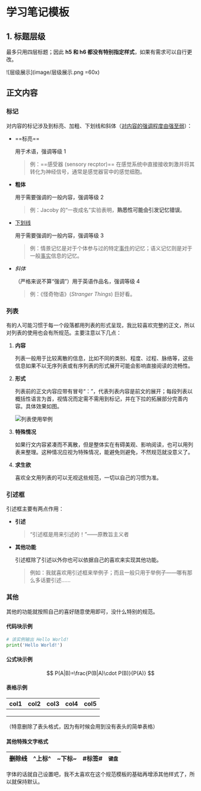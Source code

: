 # 学习笔记模板

## 1. 标题层级

最多只用四层标题；因此 **h5 和 h6 都没有特别指定样式**，如果有需求可以自行更改。

![层级展示](image/层级展示.png =60x)

## 正文内容

### 标记

对内容的标记涉及到标亮、加粗、下划线和斜体（<u>对内容的强调程度由强至弱</u>）：

* ==标亮==

  用于术语，强调等级 1

  > 例：==感受器 (sensory recptor)== 在感觉系统中直接接收刺激并将其转化为神经信号，通常是感觉器官中的感觉细胞。
  >
* **粗体**

  用于需要强调的一般内容，强调等级 2

  > 例：Jacoby 的“一夜成名”实验表明，**熟悉性可能会引发记忆错误**。
  >
* <u>下划线</u>

  用于需要强调的一般内容，强调等级 3

  > 例：情景记忆是对于个体参与过的特定<u>事件</u>的记忆；语义记忆则是对于一般<u>事实</u>信息的记忆。
  >
* *斜体*

  （严格来说不算“强调”）用于英语作品名，强调等级 4

  > 例：《怪奇物语》(*Stranger Things*) 巨好看。
  >

### 列表

有的人可能习惯于每一个段落都用列表的形式呈现，我比较喜欢完整的正文，所以对列表的使用也会有所规范。主要注意以下几点：

1. **内容**

    列表一般用于比较离散的信息，比如不同的类别、程度、过程、脉络等，这些信息如果不以无序列表或有序列表的形式展开可能会影响直接阅读的流畅性。
2. **形式**

    列表前的正文内容应带有冒号“：”，代表列表内容是前文的展开；每段列表以概括性语言为首，视情况而定需不需用到标记，并在下拉的拓展部分完善内容。具体效果如图。

    ![列表使用举例](./image/README/列表使用举例.png)
3. **特殊情况**

    如果行文内容紧凑而不离散，但是整体实在有碍美观、影响阅读，也可以用列表来整理。这种情况应视为特殊情况，能避免则避免，不然规范就没意义了。
4. **求生欲**

    喜欢全文用列表的可以无视这些规范，一切以自己的习惯为准。

### 引述框

引述框主要有两点作用：

* **引述**

  > “引述框是用来引述的！”——原教旨主义者
  >
* **其他功能**

  引述框除了引述以外你也可以依据自己的喜欢来实现其他功能。

  > 例如：我就喜欢用引述框来举例子；而且一般只用于举例子——哪有那么多话要引述……
  >

### 其他

其他的功能就按照自己的喜好随意使用即可，没什么特别的规范。

#### 代码块示例

```python
# 该实例输出 Hello World!
print('Hello World!')
```

#### 公式块示例

$$
P(A|B)=\frac{P(B|A)\cdot P(B)}{P(A)}
$$

#### 表格示例

|col1|col2|col3|col4|col5|
| ------| ------| ------| ------| ------|
||||||
||||||
||||||

（特意删除了表头格式，因为有时候会用到没有表头的简单表格）

#### 其他特殊文字格式

|~~删除线~~|^上标^|~下标~|#标签#|<kbd>键盘</kbd>|
| ---------| ---------| ---------| ------------| ---------|

字体的话就自己设置吧，我不太喜欢在这个规范模板的基础再增添其他样式了，所以就保持默认。
